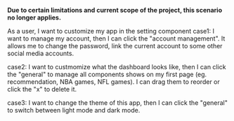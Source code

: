 **Due to certain limitations and current scope of the project, this scenario no longer applies.**

As a user, I want to customize my app in the setting component
case1:
  I want to manage my account, then I can click the "account management". It allows me to 
change the password, link the current account to some other social media accounts.

case2:
  I want to custmomize what the dashboard looks like, then I can click the "general" to manage
all components shows on my first page (eg. recommendation, NBA games, NFL games). I can
drag them to reorder or click the "x" to delete it.

case3:
  I want to change the theme of this app, then I can click the "general" to switch between light
mode and dark mode.

